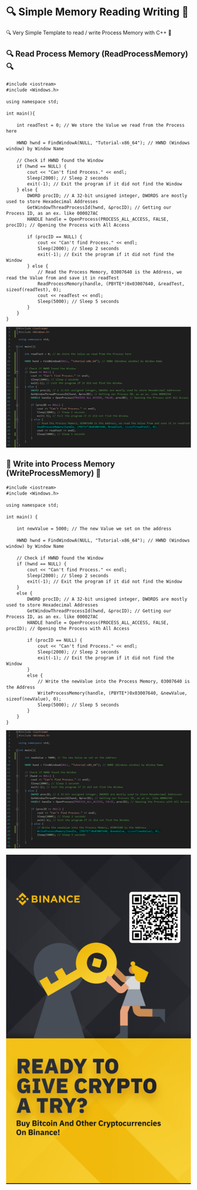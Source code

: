 # 🔍 Simple Memory Reading Writing 🔧
🔍 Very Simple Template to read / write Process Memory with C++ 🔧

## 🔍 Read Process Memory (ReadProcessMemory) 🔍

```
#include <iostream>
#include <Windows.h>

using namespace std;

int main(){

	int readTest = 0; // We store the Value we read from the Process here

	HWND hwnd = FindWindowA(NULL, "Tutorial-x86_64"); // HWND (Windows window) by Window Name

	// Check if HWND found the Window
	if (hwnd == NULL) {
		cout << "Can't find Process." << endl;
		Sleep(2000); // Sleep 2 seconds
		exit(-1); // Exit the program if it did not find the Window
	} else {
		DWORD procID; // A 32-bit unsigned integer, DWORDS are mostly used to store Hexadecimal Addresses
		GetWindowThreadProcessId(hwnd, &procID); // Getting our Process ID, as an ex. like 000027AC
		HANDLE handle = OpenProcess(PROCESS_ALL_ACCESS, FALSE, procID); // Opening the Process with All Access

		if (procID == NULL) {
			cout << "Can't find Process." << endl;
			Sleep(2000); // Sleep 2 seconds
			exit(-1); // Exit the program if it did not find the Window
		} else {
			// Read the Process Memory, 03007640 is the Address, we read the Value from and save it in readTest
			ReadProcessMemory(handle, (PBYTE*)0x03007640, &readTest, sizeof(readTest), 0);
			cout << readTest << endl;
			Sleep(5000); // Sleep 5 seconds
		}
	}
}
```

![Read Process Memory Very Simple Template with C++](Images/ReadProcessMemory.png)

## 🔧 Write into Process Memory (WriteProcessMemory) 🔧

```
#include <iostream>
#include <Windows.h>

using namespace std;

int main() {

	int newValue = 5000; // The new Value we set on the address

	HWND hwnd = FindWindowA(NULL, "Tutorial-x86_64"); // HWND (Windows window) by Window Name

	// Check if HWND found the Window
	if (hwnd == NULL) {
		cout << "Can't find Process." << endl;
		Sleep(2000); // Sleep 2 seconds
		exit(-1); // Exit the program if it did not find the Window
	}
	else {
		DWORD procID; // A 32-bit unsigned integer, DWORDS are mostly used to store Hexadecimal Addresses
		GetWindowThreadProcessId(hwnd, &procID); // Getting our Process ID, as an ex. like 000027AC
		HANDLE handle = OpenProcess(PROCESS_ALL_ACCESS, FALSE, procID); // Opening the Process with All Access

		if (procID == NULL) {
			cout << "Can't find Process." << endl;
			Sleep(2000); // Sleep 2 seconds
			exit(-1); // Exit the program if it did not find the Window
		}
		else {
			// Write the newValue into the Process Memory, 03007640 is the Address
			WriteProcessMemory(handle, (PBYTE*)0x03007640, &newValue, sizeof(newValue), 0);
			Sleep(5000); // Sleep 5 seconds
		}
	}
}
```

![Write Process Memory Very Simple Template with C++](Images/WriteProcessMemory.png)

![Binance Ready to give crypto a try ? buy bitcoin and other cryptocurrencies on binance](Images/binance.jpg)
